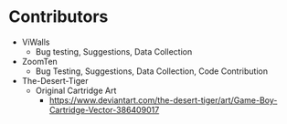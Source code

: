 # Contributors

  * ViWalls
    * Bug testing, Suggestions, Data Collection
  * ZoomTen
    * Bug Testing, Suggestions, Data Collection, Code Contribution
  * The-Desert-Tiger
    * Original Cartridge Art
      * https://www.deviantart.com/the-desert-tiger/art/Game-Boy-Cartridge-Vector-386409017